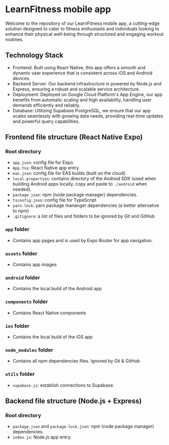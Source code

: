 # LearnFitness mobile app

Welcome to the repository of our LearnFitness mobile app, a cutting-edge solution designed to cater to fitness enthusiasts and individuals looking to enhance their physical well-being through structured and engaging workout routines.

## Technology Stack

- Frontend: Built using React Native, this app offers a smooth and dynamic user experience that is consistent across iOS and Android devices.
- Backend Server: Our backend infrastructure is powered by Node.js and Express, ensuring a robust and scalable service architecture.
- Deployment: Deployed on Google Cloud Platform's App Engine, our app benefits from automatic scaling and high availability, handling user demands efficiently and reliably.
- Database: Utilizing Supabase PostgreSQL, we ensure that our app scales seamlessly with growing data needs, providing real-time updates and powerful query capabilities.

## Frontend file structure (React Native Expo)

### Root directory

- ```app.json```: config file for Expo.
- ```App.tsx```: React Native app entry.
- ```eas.json```: config file for EAS builds (built on the cloud).
- ```local.properties```: contains directory of the Android SDK (used when building Android apps locally, copy and paste to ```./android``` when needed).
- ```package.json```: npm (node package manager) dependencies.
- ```tsconfig.json```: config file for TypeScript
- ```yarn.lock```: yarn package mananger dependencies (a better alternative to npm)
- ```.gitignore```: a list of files and folders to be ignored by Git and GitHub

### ```app``` folder

- Contains app pages and is used by Expo Router for app navigation.

### ```assets``` folder

- Contains app images

### ```android``` folder

- Contains the local build of the Android app

### ```components``` folder

- Contains React Native components

### ```ios``` folder

- Contains the local build of the iOS app

### ```node_modules``` folder

- Contains all npm dependencies files. Ignored by Git & GitHub

### ```utils``` folder

- ```supabase.js```: establish connections to Supabase.

## Backend file structure (Node.js + Express)

### Root directory

- ```package.json``` and ```package-lock.json```: npm (node package manager) dependencies.
- ```index.js```: Node.js app entry.
